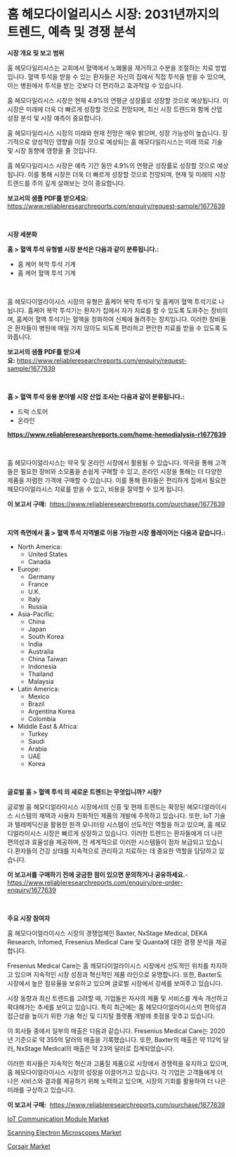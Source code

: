 <p><h1>홈 헤모다이얼리시스 시장: 2031년까지의 트렌드, 예측 및 경쟁 분석</h1></p><p><strong>시장 개요 및 보고 범위</strong></p>
<p><p>홈 헤모다일리시스는 교회에서 혈액에서 노폐물을 제거하고 수분을 조절하는 치료 방법입니다. 혈액 투석을 받을 수 있는 환자들은 자신의 집에서 직접 투석을 받을 수 있으며, 이는 병원에서 투석을 받는 것보다 더 편리하고 효과적일 수 있습니다.</p><p>홈 헤모다일리시스 시장은 현재 4.9%의 연평균 성장률로 성장할 것으로 예상됩니다. 이 시장은 미래에 더욱 더 빠르게 성장할 것으로 전망되며, 최신 시장 트렌드와 함께 산업 성장 분석 및 시장 예측이 중요합니다.</p><p>홈 헤모다일리시스 시장의 미래와 현재 전망은 매우 밝으며, 성장 가능성이 높습니다. 장기적으로 양성적인 영향을 미칠 것으로 예상되는 홈 헤모다일리시스는 미래 의료 기술 및 시장 동향에 영향을 줄 것입니다.</p><p>홈 헤모다일리시스 시장은 예측 기간 동안 4.9%의 연평균 성장률로 성장할 것으로 예상됩니다. 이를 통해 시장은 더욱 더 빠르게 성장할 것으로 전망되며, 현재 및 미래의 시장 트렌드를 주의 깊게 살펴보는 것이 중요합니다.</p></p>
<p><strong>보고서의 샘플 PDF를 받으세요:</strong> <a href="https://www.reliableresearchreports.com/enquiry/request-sample/1677639">https://www.reliableresearchreports.com/enquiry/request-sample/1677639</a></p>
<p>&nbsp;</p>
<p><strong>시장 세분화</strong></p>
<p><strong>홈 > 혈액 투석 유형별 시장 분석은 다음과 같이 분류됩니다.:</strong></p>
<p><ul><li>홈 케어 복막 투석 기계</li><li>홈 케어 혈액 투석 기계</li></ul></p>
<p>&nbsp;</p>
<p><p>홈 헤모다이얼라이시스 시장의 유형은 홈케어 복막 투석기 및 홈케어 혈액 투석기로 나뉩니다. 홈케어 복막 투석기는 환자가 집에서 자가 치료를 할 수 있도록 도와주는 장비이며, 홈케어 혈액 투석기는 혈액을 정화하여 신체에 돌려주는 장치입니다. 이러한 장비들은 환자들이 병원에 매일 가지 않아도 되도록 편리하고 편안한 치료를 받을 수 있도록 도와줍니다.</p></p>
<p><strong>보고서의 샘플 PDF를 받으세요:</strong>&nbsp;<a href="https://www.reliableresearchreports.com/enquiry/request-sample/1677639">https://www.reliableresearchreports.com/enquiry/request-sample/1677639</a></p>
<p>&nbsp;</p>
<p><strong> 홈 > 혈액 투석 응용 분야별 시장 산업 조사는 다음과 같이 분류됩니다.:</strong></p>
<p><ul><li>드럭 스토어</li><li>온라인</li></ul></p>
<p><strong><a href="https://www.reliableresearchreports.com/home-hemodialysis-r1677639">https://www.reliableresearchreports.com/home-hemodialysis-r1677639</a></strong></p>
<p>&nbsp;</p>
<p><p>홈 헤모다이얼라시스는 약국 및 온라인 시장에서 활용될 수 있습니다. 약국을 통해 고객들은 필요한 장비와 소모품을 손쉽게 구매할 수 있고, 온라인 시장을 통해는 더 다양한 제품을 저렴한 가격에 구매할 수 있습니다. 이를 통해 환자들은 편리하게 집에서 필요한 헤모다이얼라시스 치료를 받을 수 있고, 비용을 절약할 수 있게 됩니다.</p></p>
<p><strong>이 보고서 구매:</strong>&nbsp; <a href="https://www.reliableresearchreports.com/purchase/1677639">https://www.reliableresearchreports.com/purchase/1677639</a></p>
<p>&nbsp;</p>
<p><strong>지역 측면에서 홈 > 혈액 투석 지역별로 이용 가능한 시장 플레이어는 다음과 같습니다.:</strong></p>
<p><ul>
    <li>
        North America:
        <ul>
            <li>United States</li>
            <li>Canada</li>
        </ul>
    </li>
    <li>
        Europe:
        <ul>
            <li>Germany</li>
            <li>France</li>
            <li>U.K.</li>
            <li>Italy</li>
            <li>Russia</li>
        </ul>
    </li>
    <li>
        Asia-Pacific:
        <ul>
            <li>China</li>
            <li>Japan</li>
            <li>South Korea</li>
            <li>India</li>
            <li>Australia</li>
            <li>China Taiwan</li>
            <li>Indonesia</li>
            <li>Thailand</li>
            <li>Malaysia</li>
        </ul>
    </li>
    <li>
        Latin America:
        <ul>
            <li>Mexico</li>
            <li>Brazil</li>
            <li>Argentina Korea</li>
            <li>Colombia</li>
        </ul>
    </li>
    <li>
        Middle East & Africa:
        <ul>
            <li>Turkey</li>
            <li>Saudi</li>
            <li>Arabia</li>
            <li>UAE</li>
            <li>Korea</li>
        </ul>
    </li>
    </ul></p>
<p>&nbsp;</p>
<p><strong>글로벌 홈 > 혈액 투석 의 새로운 트렌드는 무엇입니까? 시장?</strong></p>
<p><p>글로벌 홈 헤모디얼라이시스 시장에서의 신흥 및 현재 트렌드는 확장된 헤모디얼라이시스 시스템의 채택과 사용자 친화적인 제품의 개발에 주목하고 있습니다. 또한, IoT 기술과 텔레메딕신을 활용한 원격 모니터링 시스템이 선도적인 역할을 하고 있으며, 홈 헤모디얼라이시스 시장은 빠르게 성장하고 있습니다. 이러한 트렌드는 환자들에게 더 나은 편의성과 효율성을 제공하며, 전 세계적으로 이러한 시스템들이 점차 보급되고 있습니다.환자들의 건강 상태를 지속적으로 관리하고 치료하는 데 중요한 역할을 담당하고 있습니다.</p></p>
<p><strong>이 보고서를 구매하기 전에 궁금한 점이 있으면 문의하거나 공유하세요.</strong>- <a href="https://www.reliableresearchreports.com/enquiry/pre-order-enquiry/1677639">https://www.reliableresearchreports.com/enquiry/pre-order-enquiry/1677639</a></p>
<p>&nbsp;</p>
<p><strong>주요 시장 참여자</strong></p>
<p><p>홈 헤모다이얼라이시스 시장의 경쟁업체인 Baxter, NxStage Medical, DEKA Research, Infomed, Fresenius Medical Care 및 Quanta에 대한 경쟁 분석을 제공합니다. </p><p>Fresenius Medical Care는 홈 헤모다이얼라이시스 시장에서 선도적인 위치를 차지하고 있으며 지속적인 시장 성장과 혁신적인 제품 라인으로 유명합니다. 또한, Baxter도 시장에서 높은 점유율을 보유하고 있으며 글로벌 시장에서 강세를 보여주고 있습니다. </p><p>시장 동향과 최신 트렌드를 고려할 때, 기업들은 자사의 제품 및 서비스를 계속 개선하고 확대해가는 추세를 보이고 있습니다. 특히 최근에는 홈 헤모다이얼라이시스의 편의성과 접근성을 높이기 위한 기술 혁신 및 디지털 플랫폼 개발에 촛점을 맞추고 있습니다. </p><p>이 회사들 중에서 일부의 매출은 다음과 같습니다. Fresenius Medical Care는 2020년 기준으로 약 355억 달러의 매출을 기록했습니다. 또한, Baxter의 매출은 약 112억 달러, NxStage Medical의 매출은 약 23억 달러로 집계되었습니다. </p><p>이러한 회사들은 지속적인 혁신과 고품질 제품으로 시장에서 경쟁력을 유지하고 있으며, 홈 헤모다이얼라이시스 시장의 성장을 이끌어가고 있습니다. 각 기업은 고객들에게 더 나은 서비스와 결과를 제공하기 위해 노력하고 있으며, 시장의 기회를 활용하여 더 나은 미래를 구상하고 있습니다.</p></p>
<p><strong>이 보고서 구매:</strong>&nbsp;&nbsp;<a href="https://www.reliableresearchreports.com/purchase/1677639">https://www.reliableresearchreports.com/purchase/1677639</a></p>
<p><p><a href="https://full-wildebeest-80b.notion.site/IoT-Communication-Module-Market-Competitive-Analysis-Market-Trends-and-Forecast-to-2031-a856f435f0dc47f5a00596b238512d46">IoT Communication Module Market</a></p><p><a href="https://github.com/okotobwrhuteie/Market-Research-Report-List-2/blob/main/scanning-electron-microscopes-market.md">Scanning Electron Microscopes Market</a></p><p><a href="https://github.com/myacatherineblakecaczo9vcsw/Market-Research-Report-List-2/blob/main/corsair-market.md">Corsair Market</a></p></p>